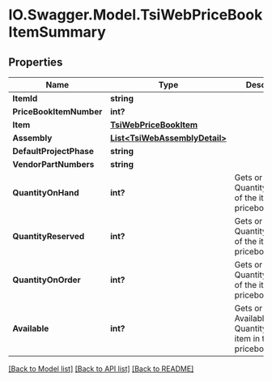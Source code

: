 # IO.Swagger.Model.TsiWebPriceBookItemSummary
## Properties

Name | Type | Description | Notes
------------ | ------------- | ------------- | -------------
**ItemId** | **string** |  | [optional] 
**PriceBookItemNumber** | **int?** |  | [optional] 
**Item** | [**TsiWebPriceBookItem**](TsiWebPriceBookItem.md) |  | [optional] 
**Assembly** | [**List&lt;TsiWebAssemblyDetail&gt;**](TsiWebAssemblyDetail.md) |  | [optional] 
**DefaultProjectPhase** | **string** |  | [optional] 
**VendorPartNumbers** | **string** |  | [optional] 
**QuantityOnHand** | **int?** | Gets or sets QuantityOnHand of the item in the pricebook. | [optional] 
**QuantityReserved** | **int?** | Gets or sets QuantityReserved of the item in the pricebook. | [optional] 
**QuantityOnOrder** | **int?** | Gets or sets QuantityOnOrder of the item in the pricebook. | [optional] 
**Available** | **int?** | Gets or sets Available Quantity of the item in the pricebook. | [optional] 

[[Back to Model list]](../README.md#documentation-for-models) [[Back to API list]](../README.md#documentation-for-api-endpoints) [[Back to README]](../README.md)

